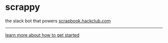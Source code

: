 # scrappy

the slack bot that powers [scrapbook.hackclub.com](https://scrapbook.hackclub.com)

---

[learn more about how to get started](https://scrapbook.hackclub.com/about)
